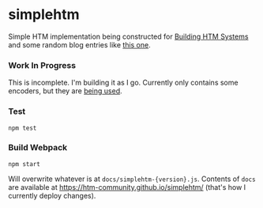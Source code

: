 # simplehtm

Simple HTM implementation being constructed for [Building HTM Systems](https://github.com/htm-community/building-htm-systems) and some random blog entries like [this one](https://numenta.com/blog/2018/05/25/how-grid-cells-map-space/).

### Work In Progress

This is incomplete. I'm building it as I go. Currently only contains some encoders, but they are [being used](https://buildinghtm.systems/encoding-numbers/). 

### Test

    npm test
    
### Build Webpack

    npm start

Will overwrite whatever is at `docs/simplehtm-{version}.js`. Contents of `docs` are available at <https://htm-community.github.io/simplehtm/> (that's how I currently deploy changes).
